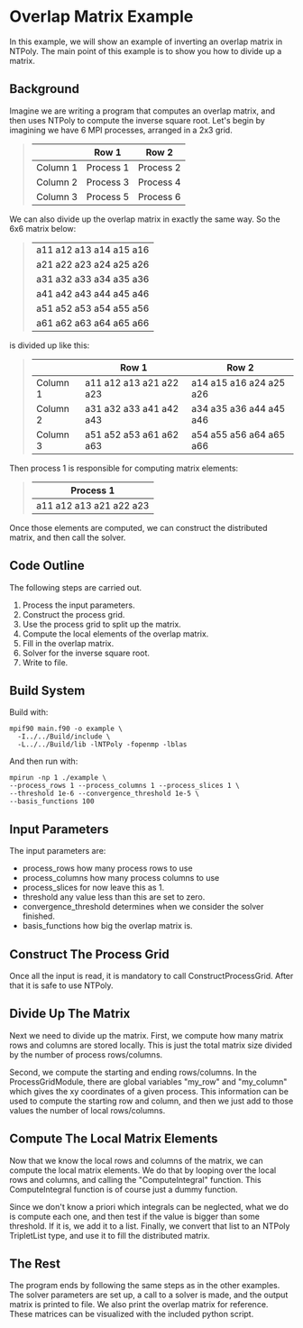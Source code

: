 # Overlap Matrix Example
In this example, we will show an example of inverting an overlap matrix in
NTPoly. The main point of this example is to show you how to divide up
a matrix.

## Background

Imagine we are writing a program that computes an overlap matrix, and then
uses NTPoly to compute the inverse square root. Let's begin by imagining
we have 6 MPI processes, arranged in a 2x3 grid.

> |        | Row 1      | Row 2     |
> |--------| -----------| --------- |
> Column 1 | Process 1  | Process 2 |
> Column 2 | Process 3  | Process 4 |
> Column 3 | Process 5  | Process 6 |

We can also divide up the overlap matrix in exactly the same way. So
the 6x6 matrix below:

> |                         |
> |-------------------------|
> | a11 a12 a13 a14 a15 a16 |
> | a21 a22 a23 a24 a25 a26 |
> | a31 a32 a33 a34 a35 a36 |
> | a41 a42 a43 a44 a45 a46 |
> | a51 a52 a53 a54 a55 a56 |
> | a61 a62 a63 a64 a65 a66 |

is divided up like this:

> |          | Row 1                   | Row 2                   |
> |----------|-------------------------|-------------------------|
> | Column 1 | a11 a12 a13 a21 a22 a23 | a14 a15 a16 a24 a25 a26 |
> | Column 2 | a31 a32 a33 a41 a42 a43 | a34 a35 a36 a44 a45 a46 |
> | Column 3 | a51 a52 a53 a61 a62 a63 | a54 a55 a56 a64 a65 a66 |

Then process 1 is responsible for computing matrix elements:

> | Process 1               |
> |-------------------------|
> | a11 a12 a13 a21 a22 a23 |

Once those elements are computed, we can construct the distributed matrix, and
then call the solver.

## Code Outline

The following steps are carried out.
1. Process the input parameters.
2. Construct the process grid.
3. Use the process grid to split up the matrix.
4. Compute the local elements of the overlap matrix.
5. Fill in the overlap matrix.
6. Solver for the inverse square root.
7. Write to file.

## Build System

Build with:
```
mpif90 main.f90 -o example \
  -I../../Build/include \
  -L../../Build/lib -lNTPoly -fopenmp -lblas

```

And then run with:
```
mpirun -np 1 ./example \
--process_rows 1 --process_columns 1 --process_slices 1 \
--threshold 1e-6 --convergence_threshold 1e-5 \
--basis_functions 100

```

## Input Parameters

The input parameters are:
- process_rows how many process rows to use
- process_columns how many process columns to use
- process_slices for now leave this as 1.
- threshold any value less than this are set to zero.
- convergence_threshold determines when we consider the solver finished.
- basis_functions how big the overlap matrix is.

## Construct The Process Grid

Once all the input is read, it is mandatory to call ConstructProcessGrid. After
that it is safe to use NTPoly.

## Divide Up The Matrix

Next we need to divide up the matrix. First, we compute how many matrix rows
and columns are stored locally. This is just the total matrix size divided
by the number of process rows/columns.

Second, we compute the starting and ending rows/columns. In the
ProcessGridModule, there are global variables "my_row" and "my_column" which
gives the xy coordinates of a given process. This information can be used to
compute the starting row and column, and then we just add to those values the
number of local rows/columns.

## Compute The Local Matrix Elements

Now that we know the local rows and columns of the matrix, we can compute
the local matrix elements. We do that by looping over the local rows and
columns, and calling the "ComputeIntegral" function. This ComputeIntegral
function is of course just a dummy function.

Since we don't know a priori which integrals can be neglected, what we do is
compute each one, and then test if the value is bigger than some threshold.
If it is, we add it to a list.  Finally, we convert that list to an NTPoly
TripletList type, and use it to fill the distributed matrix.

## The Rest

The program ends by following the same steps as in the other examples. The
solver parameters are set up, a call to a solver is made, and the output
matrix is printed to file. We also print the overlap matrix for reference.
These matrices can be visualized with the included python script.

